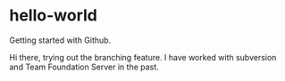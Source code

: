 # hello-world
Getting started with Github.


Hi there, trying out the branching feature. I have worked with subversion and Team Foundation Server in the past.
